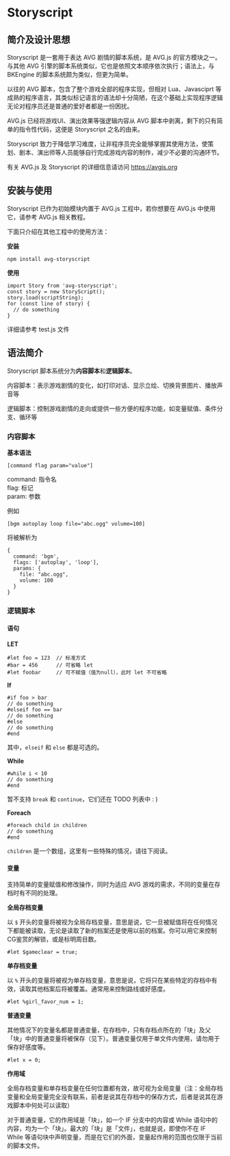 # Storyscript

## 简介及设计思想

Storyscript 是一套用于表达 AVG 剧情的脚本系统，是 AVG.js 的官方模块之一。与其他 AVG 引擎的脚本系统类似，它也是依照文本顺序依次执行；语法上，与 BKEngine 的脚本系统颇为类似，但更为简单。

以往的 AVG 脚本，包含了整个游戏全部的程序实现，但相对 Lua、Javasciprt 等成熟的程序语言，其类似标记语言的语法却十分简陋，在这个基础上实现程序逻辑无论对程序员还是普通的爱好者都是一份困扰。

AVG.js 已经将游戏UI、演出效果等强逻辑内容从 AVG 脚本中剥离，剩下的只有简单的指令性代码，这便是 Storyscript 之名的由来。

Storyscript 致力于降低学习难度，让非程序员完全能够掌握其使用方法，使策划、剧本、演出师等人员能够自行完成游戏内容的制作，减少不必要的沟通环节。

有关 AVG.js 及 Storyscript 的详细信息请访问 <https://avgjs.org>

## 安装与使用

Storyscript 已作为初始模块内置于 AVG.js 工程中，若你想要在 AVG.js 中使用它，请参考 AVG.js 相关教程。

下面只介绍在其他工程中的使用方法：

**安装**

```shell
npm install avg-storyscript
```

**使用**

```javasciprt
import Story from 'avg-storyscript';
const story = new StoryScript();
story.load(scriptString);
for (const line of story) {
  // do something
}
```

详细请参考 test.js 文件

## 语法简介

Storyscript 脚本系统分为**内容脚本**和**逻辑脚本**。

内容脚本：表示游戏剧情的变化，如打印对话、显示立绘、切换背景图片、播放声音等

逻辑脚本：控制游戏剧情的走向或提供一些方便的程序功能，如变量赋值、条件分支、循环等

### 内容脚本

**基本语法**

```shell
[command flag param="value"]
```

command: 指令名<br>
flag: 标记<br>
param: 参数

例如

```shell
[bgm autoplay loop file="abc.ogg" volume=100]
```

将被解析为

```javasciprt
{
  command: 'bgm',
  flags: ['autoplay', 'loop'],
  params: {
    file: "abc.ogg",
    volume: 100
  }
}
```

### 逻辑脚本

#### 语句

**LET**

```
#let foo = 123  // 标准方式
#bar = 456      // 可省略 let
#let foobar     // 可不赋值（值为null），此时 let 不可省略
```

**If**

```
#if foo > bar
// do something
#elseif foo == bar
// do something
#else
// do something
#end
```

其中，`elseif` 和 `else` 都是可选的。

**While**

```
#while i < 10
// do something
#end
```

暂不支持 `break` 和 `continue`，它们还在 TODO 列表中 : )

**Foreach**

```
#foreach child in children
// do something
#end
```

`children` 是一个数组，这里有一些特殊的情况，请往下阅读。

#### 变量

支持简单的变量赋值和修改操作，同时为适应 AVG 游戏的需求，不同的变量在存档时有不同的处理。

**全局存档变量**

以 `$` 开头的变量将被视为全局存档变量，意思是说，它一旦被赋值将在任何情况下都能被读取，无论是读取了新的档案还是使用以前的档案。你可以用它来控制CG鉴赏的解锁，或是标明周目数。

```
#let $gameclear = true;
```

**单存档变量**

以 `%` 开头的变量将被视为单存档变量，意思是说，它将只在某些特定的存档中有效，读取其他档案后将被覆盖。通常用来控制路线或好感度。

```
#let %girl_favor_num = 1;
```

**普通变量**

其他情况下的变量名都是普通变量，在存档中，只有存档点所在的「块」及父「块」中的普通变量将被保存（见下）。普通变量仅用于单文件内使用，请勿用于保存好感度等。

```
#let x = 0;
```

**作用域**

全局存档变量和单存档变量在任何位置都有效，故可视为全局变量（注：全局存档变量和全局变量完全没有联系，前者是说其在存档中的保存方式，后者是说其在游戏脚本中何处可以读取）

对于普通变量，它的作用域是「块」，如一个 IF 分支中的内容或 While 语句中的内容，均为一个「块」。最大的「块」是「文件」，也就是说，即使你不在 IF While 等语句块中声明变量，而是在它们的外面，变量起作用的范围也仅限于当前的脚本文件。
